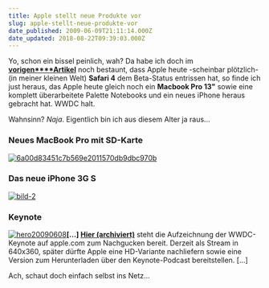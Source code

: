 ```yaml
---
title: Apple stellt neue Produkte vor
slug: apple-stellt-neue-produkte-vor
date_published: 2009-06-09T21:11:14.000Z
date_updated: 2018-08-22T09:39:03.000Z
---
```


Yo, schon ein bissel peinlich, wah? Da habe ich doch im [**vorigen****Artikel**](__GHOST_URL__/09/yeah-safari-4-ist-offiziell) noch bestaunt, dass Apple heute -scheinbar plötzlich- (in meiner kleinen Welt) **Safari 4** dem Beta-Status entrissen hat, so finde ich just heraus, das Apple heute gleich noch ein **Macbook Pro 13"** sowie eine komplett überarbeitete Palette Notebooks und ein neues iPhone heraus gebracht hat. WWDC halt.

Wahnsinn? *Naja*. Eigentlich bin ich aus diesem Alter ja raus...

### Neues MacBook Pro mit SD-Karte
[![6a00d83451c7b569e2011570db9dbc970b](//picdump.thafaker.de/2009/06/6a00d83451c7b569e2011570db9dbc970b.jpg)](http://picdump.thafaker.de/2009/06/6a00d83451c7b569e2011570db9dbc970b.jpg)
### Das neue iPhone 3G S
[![bild-2](//picdump.thafaker.de/2009/06/bild-2-300x157.jpg)](http://picdump.thafaker.de/2009/06/bild-2.jpg)
### Keynote
[![hero20090608](//picdump.thafaker.de/2009/06/hero20090608-300x243.jpg)](http://picdump.thafaker.de/2009/06/hero20090608.jpg)**[...] [Hier (archiviert)](http://web.archive.org/web/20090616182606/http://www.apple.com/quicktime/qtv/keynote/)** steht die Aufzeichnung der WWDC-Keynote auf apple.com zum Nachgucken bereit. Derzeit als Stream in 640x360, später dürfte Apple eine HD-Variante nachliefern sowie eine Version zum Herunterladen über den Keynote-Podcast bereitstellen. [...]

Ach, schaut doch einfach selbst ins Netz...

